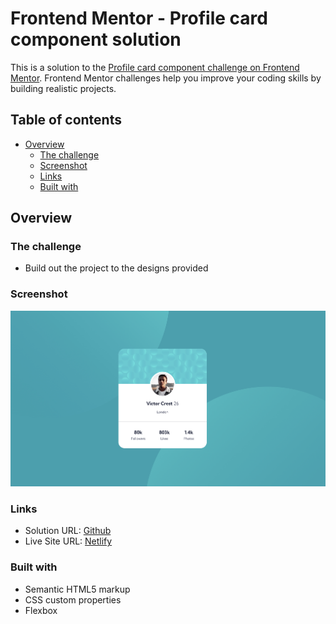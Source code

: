 # Frontend Mentor - Profile card component solution

This is a solution to the [Profile card component challenge on Frontend Mentor](https://www.frontendmentor.io/challenges/profile-card-component-cfArpWshJ). Frontend Mentor challenges help you improve your coding skills by building realistic projects.

## Table of contents

- [Overview](#overview)
  - [The challenge](#the-challenge)
  - [Screenshot](#screenshot)
  - [Links](#links)
  - [Built with](#built-with)

## Overview

### The challenge

- Build out the project to the designs provided

### Screenshot

![](/images/card-cop.jpg)

### Links

- Solution URL: [Github](https://github.com/shawn-codes/profile-card-component-main)
- Live Site URL: [Netlify](https://your-live-site-url.com)

### Built with

- Semantic HTML5 markup
- CSS custom properties
- Flexbox
